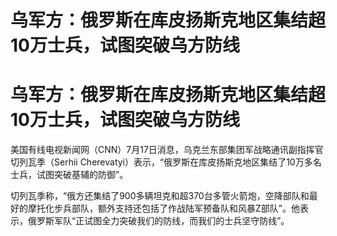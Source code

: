 # 乌军方：俄罗斯在库皮扬斯克地区集结超10万士兵，试图突破乌方防线

# 乌军方：俄罗斯在库皮扬斯克地区集结超10万士兵，试图突破乌方防线

美国有线电视新闻网（CNN）7月17日消息，乌克兰东部集团军战略通讯副指挥官切列瓦季（Serhii
Cherevatyi）表示，“俄罗斯在库皮扬斯克地区集结了10万多名士兵，试图突破基辅的防御”。

切列瓦季称，“俄方还集结了900多辆坦克和超370台多管火箭炮，空降部队和最好的摩托化步兵部队，额外支持还包括了作战陆军预备队和风暴Z部队”。他表示，俄罗斯军队“正试图全力突破我们的防线，而我们的士兵坚守防线”。


